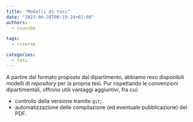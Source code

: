 ```yaml
---
title: "Modelli di tesi"
date: "2023-04-28T00:19:24+02:00"
authors:
  - csunibo

tags:
  - risorse

categories:
  - tesi
---
```


A partire dal formato proposto dal dipartimento, abbiamo reso disponibili
modelli di _repository_ per la propria tesi. Pur rispettando le convenzioni
dipartimentali, offrono utili vantaggi aggiuntivi, fra cui:

- controllo della versione tramite `git`;
- automatizzazione delle compilazione (ed eventuale pubblicazione) del PDF.

